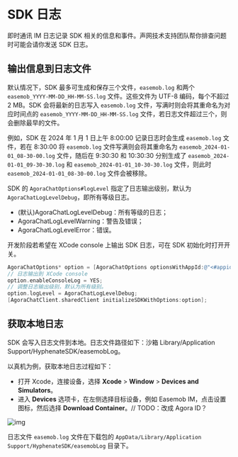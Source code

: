 # SDK 日志

即时通讯 IM 日志记录 SDK 相关的信息和事件。声网技术支持团队帮你排查问题时可能会请你发送 SDK 日志。

## 输出信息到日志文件

默认情况下，SDK 最多可生成和保存三个文件，`easemob.log` 和两个 `easemob_YYYY-MM-DD_HH-MM-SS.log` 文件。这些文件为 UTF-8 编码，每个不超过 2 MB。SDK 会将最新的日志写入 `easemob.log` 文件，写满时则会将其重命名为对应时间点的 `easemob_YYYY-MM-DD_HH-MM-SS.log` 文件，若日志文件超过三个，则会删除最早的文件。

例如，SDK 在 2024 年 1 月 1 日上午 8:00:00 记录日志时会生成 `easemob.log` 文件，若在 8:30:00 将 `easemob.log` 文件写满则会将其重命名为 `easemob_2024-01-01_08-30-00.log` 文件，随后在 9:30:30 和 10:30:30 分别生成了 `easemob_2024-01-01_09-30-30.log` 和 `easemob_2024-01-01_10-30-30.log` 文件，则此时 `easemob_2024-01-01_08-30-00.log` 文件会被移除。

SDK 的 `AgoraChatOptions#logLevel` 指定了日志输出级别，默认为 `AgoraChatLogLevelDebug`，即所有等级日志。

- (默认)AgoraChatLogLevelDebug：所有等级的日志；
- AgoraChatLogLevelWarning：警告及错误；
- AgoraChatLogLevelError：错误。

开发阶段若希望在 XCode console 上输出 SDK 日志，可在 SDK 初始化时打开开关。

```objectivec
AgoraChatOptions* option = [AgoraChatOptions optionsWithAppId:@"<#appid#>"];
// 日志输出到 XCode console
option.enableConsoleLog = YES;
// 调整日志输出级别，默认为所有级别。
option.logLevel = AgoraChatLogLevelDebug;
[AgoraChatClient.sharedClient initializeSDKWithOptions:option];
```

## 获取本地日志

SDK 会写入日志文件到本地。日志文件路径如下：沙箱 Library/Application Support/HyphenateSDK/easemobLog。

以真机为例，获取本地日志过程如下：

- 打开 Xcode，连接设备，选择 **Xcode** > **Window** > **Devices and Simulators**。
- 进入 **Devices** 选项卡，在左侧选择目标设备，例如 Easemob IM，点击设置图标，然后选择 **Download Container**。// TODO：改成 Agora ID？

![img](/images/ios/overview_fetchlogfile.png)

日志文件 `easemob.log` 文件在下载包的 `AppData/Library/Application Support/HyphenateSDK/easemobLog` 目录下。